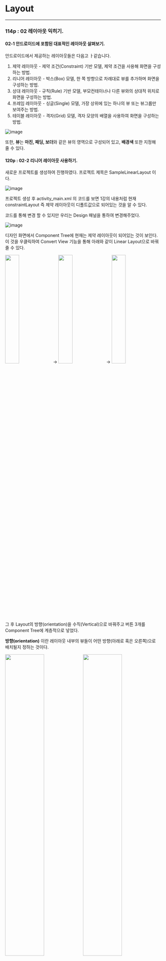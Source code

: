 # Layout
<hr/>
   
### 114p : 02 레이아웃 익히기.

 #### 02-1 안드로이드에 포함된 대표적인 레이아웃 살펴보기.
 
 안드로이드에서 제공하는 레이아웃들은 다음고 ㅏ같습니다.
 
 1. 제약 레이아웃 - 제약 조건(Constraint) 기반 모델, 제약 조건을 사용해 화면을 구성하는 방법.
 2. 리니어 레이아웃 - 박스(Box) 모델, 한 쪽 방향으로 차례대로 뷰를 추가하며 화면을 구성하는 방법.
 3. 상대 레이아웃 - 규칙(Rule) 기반 모델, 부모컨테이너나 다른 뷰와의 상대적 위치로 화면을 구성하는 방법.
 4. 프레임 레이아웃 - 싱글(Single) 모델, 가장 상위에 있는 하나의 뷰 또는 뷰그룹만 보여주는 방법.
 5. 테이블 레이아웃 - 격자(Grid) 모델, 격자 모양의 배열을 사용하여 화면을 구성하는 방법.

![image](https://user-images.githubusercontent.com/84966961/121297314-19e3c180-c92d-11eb-9865-2f8297a7783a.png)
   
      
 또한, **뷰**는 **마진, 패딩, 보더**와 같은 뷰의 영역으로 구성되어 있고, **배경색** 또한 지정해 줄 수 있다.

  #### 120p : 02-2 리니어 레이아웃 사용하기.
    
 새로운 프로젝트를 생성하여 진행하였다. 프로젝트 제목은 SampleLinearLayout 이다.
 
 ![image](https://user-images.githubusercontent.com/84966961/121297525-6202e400-c92d-11eb-82a0-778fd2caf1fe.png)

 프로젝트 생성 후 activity_main.xml 의 코드를 보면 1강의 내용처럼 현재 constraintLayout 즉 제약 레이아웃이 디폴트값으로 되어있는 것을 알 수 있다.
 
 코드를 통해 변경 할 수 있지만 우리는 Design 패널을 통하여 변경해주었다.

 ![image](https://user-images.githubusercontent.com/84966961/121297814-d8074b00-c92d-11eb-9cbd-c2eb065d18f1.png)

 디자인 화면에서 Component Tree에 현재는 제약 레이아웃이 되어있는 것이 보인다.
 이 것을 우클릭하여 Convert View 기능을 통해 아래와 같이 Linear Layout으로 바꿔줄 수 있다.   
    
<img src = "https://user-images.githubusercontent.com/84966961/121298139-5368fc80-c92e-11eb-8422-69b8a776474e.png" width="30%"> -> <img src = "https://user-images.githubusercontent.com/84966961/121298274-90cd8a00-c92e-11eb-85e9-6bd26f721fa9.png" width="30%"> -> <img src = "https://user-images.githubusercontent.com/84966961/121298314-9dea7900-c92e-11eb-8ef4-7b6ddf883143.png" width="30%">

 그 후 Layout의 방향(orientation)을 수직(Vertical)으로 바꿔주고 버튼 3개를 Component Tree에 계층적으로 넣었다.
   
 **방향(orientation)** 이란 레이아웃 내부의 뷰들이 어떤 방향(아래로 혹은 오른쪽)으로 배치될지 정하는 것이다.

<img src = "https://user-images.githubusercontent.com/84966961/121298419-cc685400-c92e-11eb-800f-2f04f5c40109.png" width="50%"><img src = "https://user-images.githubusercontent.com/84966961/121298539-05a0c400-c92f-11eb-8226-db589db92351.png" width="50%">

 방향을 수평으로 바꿔주게 되면 버튼의 크기 속성(match_parent)으로 인해 화면을 넘어가버리게 되므로(화면 오른쪽 너머에 존재한다는 이야기이다.) 모두 wrap_content로 바꿔주면 버튼 3개가 모두 잘보이게 된다.
 
 ![image](https://user-images.githubusercontent.com/84966961/121299149-ec4c4780-c92f-11eb-8c4b-e707957693fd.png)
 ![image](https://user-images.githubusercontent.com/84966961/121299185-fc642700-c92f-11eb-9646-e8fb39d086c9.png)


 이런 과정들을 XML로 할 수 있지만, 동적인 요소와 같은 기능을 사용하기 편하려면 java 파일을 만들어 사용할 수 있다.

<img src = "https://user-images.githubusercontent.com/84966961/121299405-5369fc00-c930-11eb-9323-74214d6cfc28.png" width="50%">

 위의 그림처럼 MainActivity를 복사하여 LatoutCodeActivity로 만들어주고 열게 되면 아래와 같은 코드가 생성되어 있다.
 
 127p code 입력을 통하여 레이아웃 설정을 변경할 수 있다.
 ```java
 package org.techtown.samplelinearlayout;

import android.os.Bundle;
import androidx.appcompat.app.AppCompatActivity;

public class LayoutCodeActivity extends AppCompatActivity {

    @Override
    protected void onCreate(Bundle savedInstanceState) {
        super.onCreate(savedInstanceState);
        
    LinearLayout mainLayout = new LinearLayout(this);
    mainLayout.setOrientation(LinearLayout.VERTICAL);
    LinearLayout.LayoutParams params = new LinearLayout.LayoutParams(
            LinearLayout.LayoutParams.MATCH_PARENT,
            LinearLayout.LayoutParams.WRAP_CONTENT
    );

    Button button1 = new Button(this);
    button1.setText("Button1");
    button1.setLayoutParams(params);
    mainLayout.addView(button1);

    setContentView(mainLayout);    
    }
}
 ```
 
 위의 코드 중 6번째 라인의 AppCompatActivity를 상속받아 안드로이드는 실행되며 안드로이드는 Activity 단위로 구성되어 어플리케이션이 구동된다.
 
 즉, 다양한 기능의 Activity가 모여 한 어플리케이션을 구성하게 된다.
 
 **Activity** : 어플리케이션에서 하나의 화면
 
    
    
 코드작성을 마무리한 후에 실행을 해도 코드 작성대로 표시가 되지 않는데 이유는 manifests.AndroidManifest.Xml 파일에 설정을 해주지 않았기 때문이다.
 
 manifests.AndroidManifest.Xml에는 어플리케이션에 필요한 액티비티들을 설정하는 파일이다.
 
 ![image](https://user-images.githubusercontent.com/84966961/121302213-536bfb00-c934-11eb-882d-8ee365510731.png)

  위 코드의 "activity android:name=".MainActivity"를 "activity android:name=".LayoutCodeActivity"로 바꾸어주면 잘 실행되는 것을 볼 수 있다.
  
```
  <?xml version="1.0" encoding="utf-8"?>
<manifest xmlns:android="http://schemas.android.com/apk/res/android"
    package="org.techtown.samplelinearlayout">

    <application
        android:allowBackup="true"
        android:icon="@mipmap/ic_launcher"
        android:label="@string/app_name"
        android:roundIcon="@mipmap/ic_launcher_round"
        android:supportsRtl="true"
        android:theme="@style/Theme.SampleLinearLayout">
        <activity android:name=".LayoutCodeActivity">
            <intent-filter>
                <action android:name="android.intent.action.MAIN" />

                <category android:name="android.intent.category.LAUNCHER" />
            </intent-filter>
        </activity>
    </application>

</manifest>
  ```
  실행화면
  <img src = "https://user-images.githubusercontent.com/84966961/121317746-8ec2f580-c945-11eb-8099-c3bdb6371ba8.png" width="30%">
   
      
  <hr/>
     
        
 #### 130p : 뷰 정렬하기 Gravity
 
  layout_gravity  : 부모 컨테이너의 여유 공간에 뷰가 모두 채워지지 않아 여유 공간이 생겼을 때 여유 공간 안에서 뷰를 정렬함.    
  gravity         : 뷰안에 표시하는 내용물을 정렬함.    
                    (텍스트뷰의 경우 내용물은 글자가 되고, 이미지뷰의 경우 내용물은 이미지가 됨)
  
   Gravity xml 을 만들어준다.
  
 ![image](https://user-images.githubusercontent.com/84966961/121303067-924e8080-c935-11eb-860e-976c8a7edd27.png)
  
 버튼 3개를 넣어주고 레이아웃은 방향을 vertical로 설정해주고 각각 버튼의 너비 높이 속성을 wrap_content로 설정하고, **layout_gravity** 값을 left, center, right로 설정해주면 다음과 같은 실행 화면이 되게 된다.
 
 ![image](https://user-images.githubusercontent.com/84966961/121303899-975fff80-c936-11eb-93ce-ed83bcf613b6.png)

  다음은 텍스트 3개를 넣어 Left, Right, Center 내용을 text 속성에 넣어준 후, gravity 속성값에 각각 left / right / center_hor..., center_ver... 을 주었다.
  
 ![image](https://user-images.githubusercontent.com/84966961/121304869-db9fcf80-c937-11eb-8ac8-625d071af934.png)

  다음과 같이 Main.Activity.java 에 시작 xml을 gravity로 바꿔준 후 실행하면 다음과 같은 화면이 나온다.
  
  
```java
  public class MainActivity extends AppCompatActivity {

    @Override
    protected void onCreate(Bundle savedInstanceState) {
        super.onCreate(savedInstanceState);
        setContentView(R.layout.gravity); } }
```
  
<img src = "https://user-images.githubusercontent.com/84966961/121305480-96c86880-c938-11eb-802a-9aa810d3580c.png" width="40%">
  
 
  <hr/>
  
 #### 135p : 다양한 gravity 속성값들

 <img src = "https://user-images.githubusercontent.com/84966961/121306766-33d7d100-c93a-11eb-96a8-11a841c7ffe6.png" >
![image](https://user-images.githubusercontent.com/84966961/121306833-47833780-c93a-11eb-8597-2f0a1736d1e8.png)
 
 
 <hr/>
 
 #### 139p : 뷰의 마진과 패딩 설정하기
   <img src = "https://user-images.githubusercontent.com/84966961/121306920-6386d900-c93a-11eb-8c45-259b5b0e7fde.png"  width="35%">

 padding.xml 생성
 
 ![image](https://user-images.githubusercontent.com/84966961/121307979-82d23600-c93b-11eb-89d5-53be79f06f3f.png)
 
 
   아래 코드와 화면처럼 padding값 margin값을 넣어줄 수 있고, 패딩과 마진값이 과도하게 커 레이아웃을 벗어나려 할 경우 모양이 찌그러지며 제 형상을 온전히 가지고 있지 못하게 된다. 따라서, 적절한 사이즈를 가지고 있는 것이 좋다.
 

```
    <TextView
        android:id="@+id/textView4"
        android:layout_width="wrap_content"
        android:layout_height="wrap_content"
        android:layout_margin="10dp"
        android:layout_weight="1"
        android:background="#FFEB3B"
        android:padding="20dp"
        android:text="TextView"
        android:textColor="#FF0000"
        android:textSize="24sp" />
```
    
 ![image](https://user-images.githubusercontent.com/84966961/121309674-6fc06580-c93d-11eb-9152-52e08f0c2966.png)
   
    
 <hr/>
 
  #### 142p : 여유 공간을 분할하는 layout_weight 속성
 
![image](https://user-images.githubusercontent.com/84966961/121311191-22dd8e80-c93f-11eb-9d9a-7c31ee7e0312.png)

 ```xml
     <LinearLayout
        android:layout_width="match_parent"
        android:layout_height="wrap_content"
        android:layout_weight="1"
        android:orientation="horizontal">

        <TextView
...
            android:layout_weight="1"
... />

        <TextView
...
            android:layout_weight="1"
.../>
    </LinearLayout>

    <LinearLayout
        android:layout_width="match_parent"
        android:layout_height="wrap_content"
        android:layout_weight="1">

        <TextView
...
            android:layout_weight="1"
... />

        <TextView
...
            android:layout_weight="2"
... />

    </LinearLayout>
 ```
 
 코드의 내용 처럼 weight의 크기를 통해 뷰들을 분할할 수 있다.
 
  <hr/>   
  
  **실행화면**
 ![image](https://user-images.githubusercontent.com/84966961/121311791-b616c400-c93f-11eb-92d4-450e4b331f2d.png)

     
 
  <hr/>   
   
 #### 147p : 상대 레이아웃 사용하기.
 <img src = "https://user-images.githubusercontent.com/84966961/121312430-51a83480-c940-11eb-8878-93131da99325.png" width="30%">


  **프로젝트 SampleRealativeLayout 생성**
    
    Component Tree의 레이아웃을 상대 레이아웃(RelativeLayout) 으로 Convert Virw.. 해준다.
     
 <img src = "https://user-images.githubusercontent.com/84966961/121312852-c0858d80-c940-11eb-86c4-aa433a9b7e0e.png" width="50%">

   이후 버튼 3개로 layout_alignParentleft, layout_below, ... 등과 같은 속성으로 버튼을 다음과 같이 정렬해주었다.   
    
 ![image](https://user-images.githubusercontent.com/84966961/121315755-9c777b80-c943-11eb-87f0-36567fcafebd.png)

 <hr/>
 
 
 **상대 레이아웃에서 부모 커네이너와의 상대적 위치를 이용하는 속성**
 <img src = "https://user-images.githubusercontent.com/84966961/121315887-badd7700-c943-11eb-9774-4f848841491a.png" width="50%">
```
layout_alignParentTop    : 부모 컨테이너의 위쪽과 뷰의 위쪽을 맞춤

layout_alignParentBottom : 부모 컨테이너의 아래쪽과 뷰의 아래쪽을 맞춤 

layout_alignParentLeft   : 부모 컨테이너의 왼쪽 끝과 뷰의 왼쪽 끝을 맞춤

layout_alignParentRight  : 부모 컨테이너의 오른쪽 끝과 뷰의 오른쪽 끝을 맞춤 

layout_centerHorizontal  : 부모 컨테이너의 수평 방향 중앙에 배치함 

layout_centerVertical    : 부모 컨테이너의 수직 방향 중앙에 배치함 

layout_centerlnParent    : 부모 컨테이너의 수평과 수지 방향 중앙에 배치함
``` 
       

 이미지 출처 : http://jwandroid.tistory.com/m/post/158
    
  <hr/>    
 **상대 레이아웃에서 다른 뷰와의 상대적 위치를 이용하는 속성**
    
<img src = "https://user-images.githubusercontent.com/84966961/121316029-dc3e6300-c943-11eb-9f1f-89274e4df799.png" width="50%">
```
layout_above         : 지정한 뷰의 위쪽에 배치함

layout_below         : 지정한 뷰의 아래쪽에 배치함 

layout_toLeftOf      : 지정한 뷰의 왼쪽에 배치함 

layout_toRightOf     : 지정한 뷰의 오른쪽에 배치함

layout_alignTop      : 지정한 뷰의 위쪽과 맞춤 

layout_alignBottom   : 지정한 뷰의 아래쪽과 맞춤 

layout_alignLeft     : 지정한 뷰의 왼쪽과 맞춤 

layout_alignRight    : 지정한 뷰의 오른쪽과 맞춤 

layout_alignBaseLine : 지정한 뷰의 내용물의 아래쪽 기준선(baseline)을 맞춤 
```

이미지 출처 : http://jwandroid.tistory.com/m/post/158
 
 <hr/>
